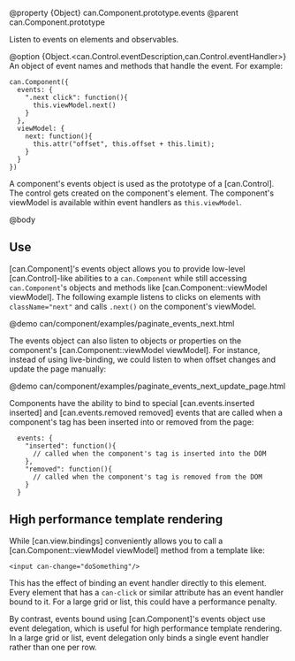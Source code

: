 @property {Object} can.Component.prototype.events
@parent can.Component.prototype

Listen to events on elements and observables.

@option {Object.<can.Control.eventDescription,can.Control.eventHandler>} An object of event names and methods 
that handle the event. For example:

    can.Component({
      events: {
        ".next click": function(){
          this.viewModel.next()
        }
      },
      viewModel: {
        next: function(){
          this.attr("offset", this.offset + this.limit);
        }
      }
    })


A component's events object is used as the prototype of a [can.Control]. The control gets created on the component's
element. The component's viewModel is available within event handlers as `this.viewModel`.


@body

## Use

[can.Component]'s events object allows you to provide low-level [can.Control]-like abilities to a `can.Component`
while still accessing `can.Component`'s objects and methods like [can.Component::viewModel viewModel].  The following
example listens to clicks on elements with `className="next"` and calls `.next()` on the component's viewModel.

@demo can/component/examples/paginate_events_next.html

The events object can also listen to objects or properties on the component's [can.Component::viewModel viewModel]. For instance, instead
of using live-binding, we could listen to when offset changes and update the page manually:

@demo can/component/examples/paginate_events_next_update_page.html 

Components have the ability to bind to special [can.events.inserted inserted] and [can.events.removed removed] events that are called when a component's tag has been inserted into or removed from the page:

      events: {
        "inserted": function(){
          // called when the component's tag is inserted into the DOM 
        },
        "removed": function(){
          // called when the component's tag is removed from the DOM 
        }
      }

## High performance template rendering

While [can.view.bindings] conveniently allows you to call a [can.Component::viewModel viewModel] method from a template like:

    <input can-change="doSomething"/>
    
This has the effect of binding an event handler directly to this element. Every element that has a `can-click` or similar attribute has an event handler bound to it. For a large grid or list, this could have a performance penalty.

By contrast, events bound using [can.Component]'s events object use event delegation, which is useful for high performance template rendering. In a large grid or list, event delegation only binds a single event handler rather than one per row.